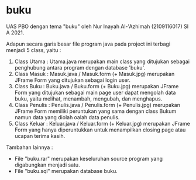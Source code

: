 # buku
UAS PBO dengan tema "buku" oleh Nur Inayah Al-'Azhimah (2109116017) SI A 2021.

Adapun secara garis besar file program java pada project ini terbagi menjadi 5 class, yaitu :
1. Class Utama : Utama.java
   merupakan main class yang ditujukan sebagai penghubung antara program dengan database 'buku'.
2. Class Masuk : Masuk.java / Masuk.form (+ Masuk.jpg)
   merupakan JFrame Form yang ditujukan sebagai login user.
3. Class Buku : Buku.java / Buku.form (+ Buku.jpg)
   merupakan JFrame Form yang ditujukan sebagai main page user dapat mengolah data buku, yaitu melihat, menambah, mengubah, dan menghapus.
4. Class Penulis : Penulis.java / Penulis.form (+ Penulis.jpg)
   merupakan JFrame Form memiliki peruntukan yang sama dengan class Bukum namun data yang diolah oalah data penulis.
5. Class Keluar : Keluar.java / Keluar.form (+ Keluar.jpg)
   merupakan JFrame Form yang hanya diperuntukkan untuk menampilkan closing page atau ucapan terima kasih.
 
 Tambahan lainnya :
 - File "buku.rar" merupakan keseluruhan source program yang digabungkan menjadi satu.
 - File "buku.sql" merupakan database buku.
